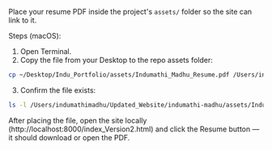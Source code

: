 Place your resume PDF inside the project's `assets/` folder so the site can link to it.

Steps (macOS):

1. Open Terminal.
2. Copy the file from your Desktop to the repo assets folder:

```bash
cp ~/Desktop/Indu_Portfolio/assets/Indumathi_Madhu_Resume.pdf /Users/indumathimadhu/Updated_Website/indumathi-madhu/assets/
```

3. Confirm the file exists:

```bash
ls -l /Users/indumathimadhu/Updated_Website/indumathi-madhu/assets/Indumathi_Madhu_Resume.pdf
```

After placing the file, open the site locally (http://localhost:8000/index_Version2.html) and click the Resume button — it should download or open the PDF.
